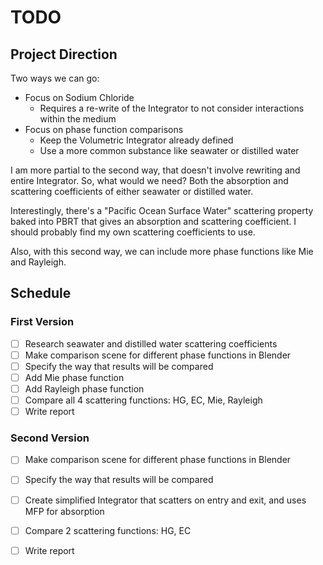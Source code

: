 # TODO

## Project Direction

Two ways we can go:
- Focus on Sodium Chloride
    - Requires a re-write of the Integrator to not consider interactions within the medium
- Focus on phase function comparisons
    - Keep the Volumetric Integrator already defined
    - Use a more common substance like seawater or distilled water

I am more partial to the second way, that doesn't involve rewriting and entire Integrator.
So, what would we need? Both the absorption and scattering coefficients of either seawater or distilled water.

Interestingly, there's a "Pacific Ocean Surface Water" scattering property baked into PBRT
that gives an absorption and scattering coefficient.
I should probably find my own scattering coefficients to use.

Also, with this second way, we can include more phase functions like Mie and Rayleigh.

## Schedule

### First Version

- [ ] Research seawater and distilled water scattering coefficients
- [ ] Make comparison scene for different phase functions in Blender
- [ ] Specify the way that results will be compared
- [ ] Add Mie phase function
- [ ] Add Rayleigh phase function
- [ ] Compare all 4 scattering functions: HG, EC, Mie, Rayleigh
- [ ] Write report

### Second Version

- [ ] Make comparison scene for different phase functions in Blender
- [ ] Specify the way that results will be compared
- [ ] Create simplified Integrator that scatters on entry and exit, and uses MFP for absorption
- [ ] Compare 2 scattering functions: HG, EC
- [ ] Write report

